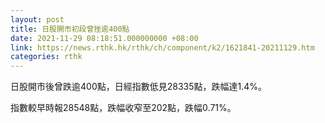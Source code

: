 ```yaml
---
layout: post
title: 日股開市初段曾挫逾400點
date: 2021-11-29 08:18:51.000000000 +08:00
link: https://news.rthk.hk/rthk/ch/component/k2/1621841-20211129.htm
categories: rthk
---
```


日股開市後曾跌逾400點，日經指數低見28335點，跌幅達1.4%。

指數較早時報28548點，跌幅收窄至202點，跌幅0.71%。
